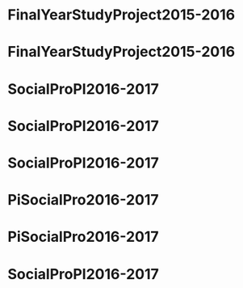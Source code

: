 # FinalYearStudyProject2015-2016
# FinalYearStudyProject2015-2016
# SocialProPI2016-2017
# SocialProPI2016-2017
# SocialProPI2016-2017
# PiSocialPro2016-2017
# PiSocialPro2016-2017
# SocialProPI2016-2017
